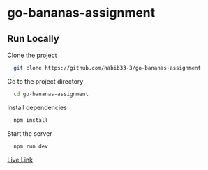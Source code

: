 # go-bananas-assignment

## Run Locally

Clone the project

```bash
  git clone https://github.com/habib33-3/go-bananas-assignment
```

Go to the project directory

```bash
  cd go-bananas-assignment
```

Install dependencies

```bash
  npm install
```

Start the server

```bash
  npm run dev
```

[Live Link](https://go-bananas-assignment-black.vercel.app/)
